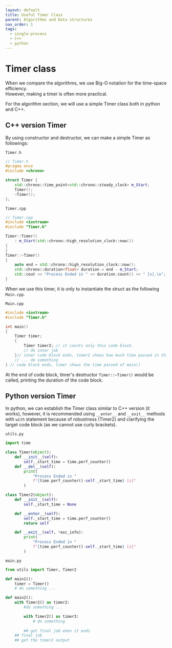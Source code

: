 ```yaml
---
layout: default
title: Useful Timer Class
parent: Algorithms and Data structures
nav_order: 1
tags: 
  - single-process
  - C++
  - python
---
```


# Timer class
When we compare the algorithms, we use Big-O notation for the time-space efficiency.   
However, making a timer is often more practical.  

For the algorithm section, we will use a simple Timer class both in python and C++.

## C++ version Timer    

By using constructor and destructor, we can make a simple Timer as followings:

`Timer.h`
```cpp
// Timer.h
#pragma once
#include <chrono>

struct Timer {
    std::chrono::time_point<std::chrono::steady_clock> m_Start;
    Timer();
    ~Timer();
};
```

`Timer.cpp`
```cpp
// Timer.cpp
#include <iostream>
#include "Timer.h"

Timer::Timer()
    : m_Start(std::chrono::high_resolution_clock::now())
{
}
Timer::~Timer()
{
    auto end = std::chrono::high_resolution_clock::now();
    std::chrono::duration<float> duration = end - m_Start;
    std::cout << "Process Ended in " << duration.count() << " [s].\n";
}
```
When we use this timer, it is only to instantiate the struct as the following `Main.cpp`.    


`Main.cpp`
```cpp
#include <iostream>
#include "Timer.h"

int main()
{
    Timer timer;
    {
        Timer timer2; // it counts only this code block. 
        // do inner job 
    }// inner code block ends, timer2 shows how much time passed in this block.
    // ... do something
} // code block ends, timer shows the time passed of main()
```
At the end of code block, timer's destructor `Timer::~Timer()` would be called, printing the duration of the code block.


## Python version Timer  

In python, we can establish the Timer class similar to C++ version (it works), however, it is recommended using `__enter__` and `__exit__` methods with `with` statement because of robustness (Timer2) and clarifying the target code block (as we cannot use curly brackets).

`utils.py`
```python
import time

class Timer(object):
    def __init__(self):
        self._start_time = time.perf_counter()
    def __del__(self):
        print(
            "Process Ended in "
            f"{time.perf_counter()-self._start_time} [s]"
        )

class Timer2(object):
    def __init__(self):
        self._start_time = None

    def __enter__(self):
        self._start_time = time.perf_counter()
        return self

    def __exit__(self, *exc_info):
        print(
            "Process Ended in "
            f"{time.perf_counter()-self._start_time} [s]"
        )
```

`main.py`
```python
from utils import Timer, Timer2

def main1():
    timer = Timer()
    # do something ... 

def main2():
    with Timer2() as timer2:
        #do something ...

        with Timer2() as timer3:
            # do something
        
        ## get final job when it ends
    ## final job
    ## get the timer2 output 
```

